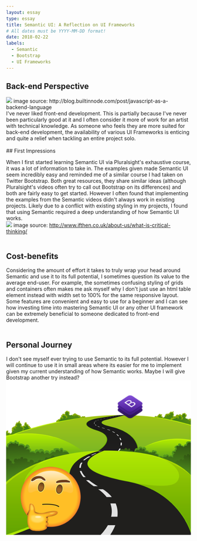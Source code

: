 ```yaml
---
layout: essay
type: essay
title: Semantic UI: A Reflection on UI Frameworks
# All dates must be YYYY-MM-DD format!
date: 2018-02-22
labels:
  - Semantic
  - Bootstrap
  - UI Frameworks
---
```


## Back-end Perspective

<img src="http://s32.postimg.org/6vawu4hdh/Untitled_design_10.png">
image source: http://blog.builtinnode.com/post/javascript-as-a-backend-language
<br>
I've never liked front-end development. This is partially because I've never been particularly good at it and I often consider it more of work for an artist with technical knowledge. As someone who feels they are more suited for back-end development, the availability of various UI Frameworks is enticing and quite a relief when tackling an entire project solo.
<br>
<br>
## First Impressions

When I first started learning Semantic UI via Pluralsight's exhaustive course, it was a lot of information to take in. The examples given made Semantic UI seem incredibly easy and reminded me of a similar course I had taken on Twitter Bootstrap. Both great resources, they share similar ideas (although Pluralsight's videos often try to call out Bootstrap on its differences) and both are fairly easy to get started. However I often found that implementing the examples from the Semantic videos didn't always work in existing projects. Likely due to a conflict with existing styling in my projects, I found that using Semantic required a deep understanding of how Semantic UI works.
<br>
<img src="http://www.ifthen.co.uk/wp-content/uploads/3d-man-300x300.png">
image source: http://www.ifthen.co.uk/about-us/what-is-critical-thinking/
<br>
<br>
## Cost-benefits

Considering the amount of effort it takes to truly wrap your head around Semantic and use it to its full potential, I sometimes question its value to the average end-user. For example, the sometimes confusing styling of grids and containers often makes me ask myself why I don't just use an html table element instead with width set to 100% for the same responsive layout. Some features are convenient and easy to use for a beginner and I can see how investing time into mastering Semantic UI or any other UI framework can be extremely beneficial to someone dedicated to front-end development.
<br><br>
## Personal Journey

I don't see myself ever trying to use Semantic to its full potential. However I will continue to use it in small areas where its easier for me to implement given my current understanding of how Semantic works. Maybe I will give Bootstrap another try instead?
<br>
<img src="../images/bootstrapdowntheroad.png">

